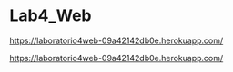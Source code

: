 # Lab4_Web
https://laboratorio4web-09a42142db0e.herokuapp.com/

https://laboratorio4web-09a42142db0e.herokuapp.com/
